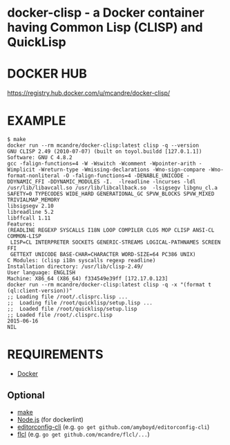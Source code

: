 # docker-clisp - a Docker container having Common Lisp (CLISP) and QuickLisp

# DOCKER HUB

https://registry.hub.docker.com/u/mcandre/docker-clisp/

# EXAMPLE

```
$ make
docker run --rm mcandre/docker-clisp:latest clisp -q --version
GNU CLISP 2.49 (2010-07-07) (built on toyol.buildd [127.0.1.1])
Software: GNU C 4.8.2
gcc -falign-functions=4 -W -Wswitch -Wcomment -Wpointer-arith -Wimplicit -Wreturn-type -Wmissing-declarations -Wno-sign-compare -Wno-format-nonliteral -O -falign-functions=4 -DENABLE_UNICODE -DDYNAMIC_FFI -DDYNAMIC_MODULES -I.  -lreadline -lncurses -ldl /usr/lib/libavcall.so /usr/lib/libcallback.so  -lsigsegv libgnu_cl.a
SAFETY=0 TYPECODES WIDE_HARD GENERATIONAL_GC SPVW_BLOCKS SPVW_MIXED TRIVIALMAP_MEMORY
libsigsegv 2.10
libreadline 5.2
libffcall 1.11
Features:
(READLINE REGEXP SYSCALLS I18N LOOP COMPILER CLOS MOP CLISP ANSI-CL COMMON-LISP
 LISP=CL INTERPRETER SOCKETS GENERIC-STREAMS LOGICAL-PATHNAMES SCREEN FFI
 GETTEXT UNICODE BASE-CHAR=CHARACTER WORD-SIZE=64 PC386 UNIX)
C Modules: (clisp i18n syscalls regexp readline)
Installation directory: /usr/lib/clisp-2.49/
User language: ENGLISH
Machine: X86_64 (X86_64) f334549e39ff [172.17.0.123]
docker run --rm mcandre/docker-clisp:latest clisp -q -x "(format t (ql:client-version))"
;; Loading file /root/.clisprc.lisp ...
;;  Loading file /root/quicklisp/setup.lisp ...
;;  Loaded file /root/quicklisp/setup.lisp
;; Loaded file /root/.clisprc.lisp
2015-06-16
NIL
```

# REQUIREMENTS

* [Docker](https://www.docker.com/)

## Optional

* [make](http://www.gnu.org/software/make/)
* [Node.js](https://nodejs.org/en/) (for dockerlint)
* [editorconfig-cli](https://github.com/amyboyd/editorconfig-cli) (e.g. `go get github.com/amyboyd/editorconfig-cli`)
* [flcl](https://github.com/mcandre/flcl) (e.g. `go get github.com/mcandre/flcl/...`)
